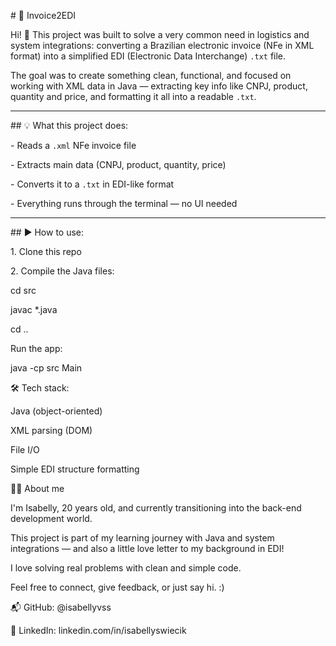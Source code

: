 \# 🧾 Invoice2EDI



Hi! 👋 This project was built to solve a very common need in logistics and system integrations: converting a Brazilian electronic invoice (NFe in XML format) into a simplified EDI (Electronic Data Interchange) `.txt` file.



The goal was to create something clean, functional, and focused on working with XML data in Java — extracting key info like CNPJ, product, quantity and price, and formatting it all into a readable `.txt`.



---



\## 💡 What this project does:



\- Reads a `.xml` NFe invoice file  

\- Extracts main data (CNPJ, product, quantity, price)  

\- Converts it to a `.txt` in EDI-like format  

\- Everything runs through the terminal — no UI needed



---



\## ▶️ How to use:



1\. Clone this repo  

2\. Compile the Java files:

cd src

javac \*.java

cd ..



Run the app:

java -cp src Main



🛠️ Tech stack:

Java (object-oriented)

XML parsing (DOM)

File I/O

Simple EDI structure formatting



👩‍💻 About me

I'm Isabelly, 20 years old, and currently transitioning into the back-end development world.

This project is part of my learning journey with Java and system integrations — and also a little love letter to my background in EDI!



I love solving real problems with clean and simple code.

Feel free to connect, give feedback, or just say hi. :)

📬 GitHub: @isabellyvss

💼 LinkedIn: linkedin.com/in/isabellyswiecik

